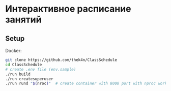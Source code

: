 # Интерактивное расписание занятий



## Setup

Docker:
```bash
git clone https://github.com/thek4n/ClassSchedule
cd ClassSchedule
# create .env file (env.sample)
./run build
./run createsuperuser
./run rund "$(nroc)"  # create container with 8000 port with nproc workers
```